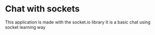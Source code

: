 # Chat with sockets
This application is made with the socket.io library
It is a basic chat using socket learning way
